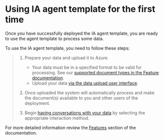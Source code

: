 # Using IA agent template for the first time

Once you have successfully deployed the IA agent template, you are ready to use the agent template to process some data.

To use the IA agent template, you need to follow these steps:

> 1. Prepare your data and upload it to Azure.
>
>       * Your data must be in a specified format to be valid for processing. See our [supported document types in the Feature documentation](/docs/features/features.md#supported-document-types).
>       * Upload your data [via the data upload user interface](/docs/features/user_experience.md#uploading-files).
> 2. Once uploaded the system will automatically process and make the document(s) available to you and other users of the deployment.
> 3. Begin [having conversations with your data](/docs/features/user_experience.md#having-a-conversation-with-your-data) by selecting the appropriate interaction method.

For more detailed information review the [Features](/docs/features/features.md) section of the documentation.
